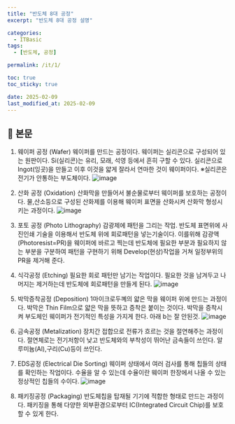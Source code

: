 ```yaml
---
title: "반도체 8대 공정"
excerpt: "반도체 8대 공정 설명"

categories:
  - ITBasic
tags:
  - [반도체, 공정]

permalink: /it/1/

toc: true
toc_sticky: true

date: 2025-02-09
last_modified_at: 2025-02-09
---
```


## 💛 본문

1. 웨이퍼 공정 (Wafer)
웨이퍼를 만드는 공정이다.
웨이퍼는 실리콘으로 구성되어 있는 원판이다. Si(실리콘)는 유리, 모래, 석영 등에서 흔히 구할 수 있다.
실리콘으로 Ingot(잉곳)을 만들고 이후 이것을 얇게 잘라서 연마한 것이 웨이퍼이다.
※실리콘은 전기가 안통하는 부도체이다.
![image](https://postfiles.pstatic.net/MjAxNzAyMjNfMiAg/MDAxNDg3ODE4NDY2ODg1.5kDD9207L2L4dGt66VpexdlolCSVgD3UwmEBKKc0-Skg.euvpK_gNTJJm0woJixRuYzf7H3wr1MZfWoj5HKU-lMQg.PNG.ckbc6101/%EC%A0%9C%EB%AA%A9_%EC%97%86%EC%9D%8C-1.png?type=w2)

2. 산화 공정 (Oxidation)
산화막을 만들어서 불순물로부터 웨이퍼를 보호하는 공정이다.
물,산소등으로 구성된 산화제를 이용해 웨이퍼 표면을 산화시켜 산화막 형성시키는 과정이다.
![image](https://postfiles.pstatic.net/MjAxNzAyMjRfMyAg/MDAxNDg3OTEzMDI0ODgx.QFn_aqw7WuO7ZQ5qv4tPRoUfUkFeyNM7FA_nhHxz9ZYg.SPwHIEHUi7gtEMvJwxY6Wf9RodjhDTedUqUDTINm3rcg.JPEG.ckbc6101/%EC%8B%A4%EB%A6%AC%EC%BD%98_%ED%91%9C%EB%A9%B4%EB%B3%B4%ED%98%B8_%EC%9D%B4%EB%AF%B8%EC%A7%80.jpg?type=w2)

3. 포토 공정 (Photo Lithography)
감광제에 패턴을 그리는 작업.
반도체 표면위에 사진인쇄 기술을 이용해서 반도체 위에 회로패턴을 넣는기술이다. 이를위해
감광액(Photoresist=PR)을 웨이퍼에 바르고 찍는데 반도체에 필요한 부분과 필요하지 않는 부분을 구분하여 패턴을 구현하기 위해 Develop(현상)작업을 거쳐 일정부위의 PR을 제거해 준다.

4. 식각공정 (Etching)
필요한 회로 패턴만 남기는 작업이다.
필요한 것을 남겨두고 나머지는 제거하는데 반도체에 회로패턴을 만들게 된다.
![image](https://postfiles.pstatic.net/MjAxNzAzMTNfMjE1/MDAxNDg5NDA2ODk4NzAy.C0A1PJLKi-4S6QqX37LBZpIq0BwI6ke6vmq4o2DNbDYg.9qxYj_XDJqZ9xzjPSmsrep57-RX0QHGUxB6-ZEku_qAg.JPEG.ckbc6101/%EB%B0%98%EB%8F%84%EC%B2%B4_%EC%8B%9D%EA%B0%81%EA%B3%B5%EC%A0%95.jpg?type=w2)

5. 박막증착공정 (Deposition)
1마이크로두꼐의 얇은 막을 웨이퍼 위에 만드는 과정이다.
박막은 Thin Film으로 얇은 막을 뜻하고 증착은 붙이는 것이다. 박막을 증착시켜 부도체인 웨이퍼가 전기적인 특성을 가지게 한다.  아래 b는 잘 안된것.
![image](https://postfiles.pstatic.net/MjAxNzAzMjNfMjUw/MDAxNDkwMjM4NTk0Mjkw.3Tll-1v9I-O1NeY8gz8TTD-Uw333oj68MgY1WskNFRUg.jUghnwqzO6zZyZnotx6iriocEiBwM5Q1JL0Ejnc_4dog.JPEG.ckbc6101/slide_5.jpg?type=w2)

6. 금속공정 (Metalization)
장치간 접합으로 전류가 흐르는 것을 절연해주는 과정이다.
절연체로는 전기저항이 낮고 반도체와의 부착성이 뛰어난 금속들이 쓰인다. 알루미늄(Al),구리(Cu)등이 쓰인다.

7. EDS공정 (Electrical Die Sorting)
웨이퍼 상태에서 여러 검사를 통해 칩들의 상태를 확인하는 작업이다.
수율을 알 수 있는데 수율이란 웨이퍼 한장에서 나올 수 있는 정상적인 칩들의 수이다.
![image](https://postfiles.pstatic.net/MjAxNzA0MjdfNyAg/MDAxNDkzMjU5Nzk0MjUy.bPzaxVvgTMnvphdGPcDmTKA0sG-XYSsMQopRnJjfNCog.s6RM8X2lgMjwW70KnkXJk7lHnb-5IUpyfCt3VGdQQIUg.JPEG.ckbc6101/%EC%88%98%EC%9C%A8%EC%88%98%EC%A0%95.jpg?type=w2)

8. 패키징공정 (Packaging)
반도체칩을 탑재될 기기에 적합한 형태로 만드는 과정이다.
패키징을 통해 다양한 외부환경으로부터 IC(Integrated Circuit Chip)를 보호할 수 있게 한다.